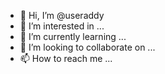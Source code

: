 - 👋 Hi, I’m @useraddy
- 👀 I’m interested in ...
- 🌱 I’m currently learning ...
- 💞️ I’m looking to collaborate on ...
- 📫 How to reach me ...

<!---
useraddy/useraddy is a ✨ special ✨ repository because its `README.md` (this file) appears on your GitHub profile.
You can click the Preview link to take a look at
